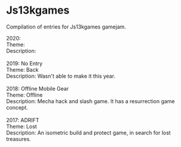 # Js13kgames
Compilation of entries for Js13kgames gamejam.

2020:<br />
Theme: <br />
Description: <br />
<br />
2019: No Entry<br />
Theme: Back<br />
Description: Wasn't able to make it this year.<br />
<br />
2018: Offline Mobile Gear<br />
Theme: Offline<br />
Description: Mecha hack and slash game. It has a resurrection game concept.<br />
<br />
2017: ADRIFT<br />
Theme: Lost<br />
Description: An isometric build and protect game, in search for lost treasures.<br />
